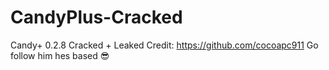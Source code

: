 # CandyPlus-Cracked
Candy+ 0.2.8 Cracked + Leaked
Credit: https://github.com/cocoapc911 Go follow him hes based 😎
